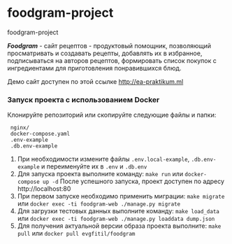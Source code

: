 # foodgram-project
foodgram-project

***Foodgram*** - сайт рецептов - продуктовый помощник, позволяющий просматривать и создавать рецепты, 
добавлять их в избранное, подписываться на авторов рецептов, формировать список покупок
с ингредиентами для приготовления понравившихся блюд.

Демо сайт доступен по этой ссылке http://ea-praktikum.ml

### Запуск проекта с использованием Docker

  Клонируйте репозиторий или скопируйте следующие файлы и папки:
   ```
    nginx/
    docker-compose.yaml
    .env-example
    .db.env-example
   ```
  1. При необходимости измените файлы `.env.local-example`, `.db.env-example` 
  и переименуйте их в `.env` и `.db.env`
  2. Для запуска проекта выполните команду: `make run` или `docker-compose up -d`
     После успешного запуска, проект доступен по адресу http://localhost:80
  3. При первом запуске необходимо применить миграции: `make migrate` или `docker exec -ti foodgram-web ./manage.py migrate`
  4. Для загрузки тестовых данных выполните команду: `make load_data` или `docker exec -ti foodgram-web ./manage.py loaddata dump.json`
  5. Для получения актуальной версии образа проекта выполните: `make pull` или `docker pull evgfitil/foodgram`
  